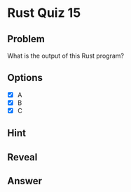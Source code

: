 # Rust Quiz 15

## Problem
What is the output of this Rust program?

## Options
- [x] A
- [x] B
- [x] C

## Hint

## Reveal

## Answer
